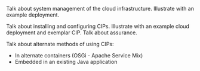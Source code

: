 Talk about system management of the cloud infrastructure. Illustrate with an example deployment.

Talk about installing and configuring CIPs.
Illustrate with an example cloud deployment and exemplar CIP. Talk about assurance.

Talk about alternate methods of using CIPs:
* In alternate containers (OSGi - Apache Service Mix)
* Embedded in an existing Java application
